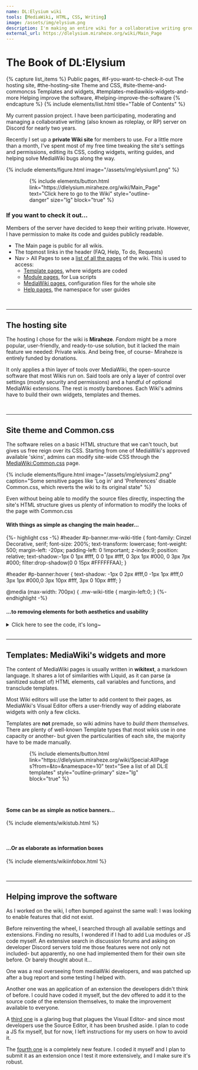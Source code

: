 ```yaml
---
name: DL:Elysium wiki
tools: [MediaWiki, HTML, CSS, Writing]
image: /assets/img/elysium.png
description: I'm making an entire wiki for a collaborative writing group. This includes skin and widget coding, guide and content writing, and user management.
external_url: https://dlelysium.miraheze.org/wiki/Main_Page
---
```


# The Book of DL:Elysium

{% capture list_items %}
Public pages, #if-you-want-to-check-it-out
The hosting site, #the-hosting-site
Theme and CSS, #site-theme-and-commoncss
Templates and widgets, #templates-mediawikis-widgets-and-more
Helping improve the software, #helping-improve-the-software
{% endcapture %}
{% include elements/list.html title="Table of Contents" %}

My current passion project. I have been participating, moderating and managing a collaborative writing (also known as roleplay, or RP) server on Discord for nearly two years.

Recently I set up a **private Wiki site** for members to use. For a little more than a month, I've spent most of my free time tweaking the site's settings and permissions, editing its CSS, coding widgets, writing guides, and helping solve MediaWiki bugs along the way.

{% include elements/figure.html image="/assets/img/elysium1.png" %}
<p style="width:75%;margin-right:auto;margin-left:auto;"> {% include elements/button.html link="https://dlelysium.miraheze.org/wiki/Main_Page" text="Click here to go to the Wiki" style="outline-danger" size="lg" block="true" %} </p>


### If you want to check it out...

Members of the server have decided to keep their writing private. However, I have permission to make its code and guides publicly readable.

* The Main page is public for all wikis.
* The topmost links in the header (FAQ, Help, To do, Requests)
* Nav > All Pages to see a [list of all the pages](https://dlelysium.miraheze.org/wiki/Special:AllPages) of the wiki. This is used to access:
    * [Template pages](https://dlelysium.miraheze.org/wiki/Special:AllPages?from=&to=&namespace=10), where widgets are coded
    * [Module pages](https://dlelysium.miraheze.org/wiki/Special:AllPages?from=&to=&namespace=828), for Lua scripts
    * [MediaWiki pages](https://dlelysium.miraheze.org/wiki/Special:AllPages?from=&to=&namespace=8), configuration files for the whole site
    * [Help pages](https://dlelysium.miraheze.org/wiki/Special:AllPages?from=&to=&namespace=12), the namespace for user guides

<br>

***

## The hosting site

The hosting I chose for the wiki is **Miraheze**. *Fandom* might be a more popular, user-friendly, and ready-to-use solution, but it lacked the main feature we needed: Private wikis. And being free, of course- Miraheze is entirely funded by donations.

It only applies a thin layer of tools over MediaWiki, the open-source software that most Wikis run on. Said tools are only a layer of control over settings (mostly security and permissions) and a handful of optional MediaWiki extensions. The rest is mostly barebones. Each Wiki's admins have to build their own widgets, templates and themes.

<br>

***

## Site theme and Common.css

The software relies on a basic HTML structure that we can't touch, but gives us free reign over its CSS. Starting from one of MediaWiki's approved available 'skins', admins can modify site-wide CSS through the [MediaWiki:Common.css](https://dlelysium.miraheze.org/wiki/MediaWiki:Common.css) page.

{% include elements/figure.html image="/assets/img/elysium2.png" caption="Some sensitive pages like 'Log in' and 'Preferences' disable Common.css, which reverts the wiki to its original state" %}

Even without being able to modify the source files directly, inspecting the site's HTML structure gives us plenty of information to modify the looks of the page with Common.css

#### With things as simple as changing the main header...

{%- highlight css -%}
#header #p-banner.mw-wiki-title {
	font-family: Cinzel Decorative, serif;
	font-size: 200%;
	text-transform: lowercase;
	font-weight: 500;
	margin-left: -20px; 
    padding-left: 0 !important; 
    z-index:9;
    position: relative; 
    text-shadow:-1px 0 1px #fff, 0 0 1px #fff, 0 3px 1px #000, 0 3px 7px #000;
    filter:drop-shadow(0 0 15px #FFFFFFAA);
}

#header #p-banner:hover {
        text-shadow: -1px 0 2px #fff,0 -1px 1px #fff,0 3px 1px #000,0 3px 10px #fff, 3px 0 10px #fff;
    }

@media (max-width: 700px) {
    .mw-wiki-title {
		margin-left:0;
    }
{%- endhighlight -%}

#### ...to removing elements for both aesthetics and usability

<details>
    <summary class="text-monospace">Click here to see the code, it's long~</summary>
 {%- highlight css -%}
/* Hide the namespaces in some titles*/
[class*="page-Category_"] .mw-page-title-namespace,
[class*="page-Category_"] .mw-page-title-separator,
[class*="page-Elysium_"] .mw-page-title-namespace,
[class*="page-Elysium_"] .mw-page-title-separator,
[class*="page-Help_"] .mw-page-title-namespace,
[class*="page-Help_"] .mw-page-title-separator {
	display: none;
}

/* Delete those mysterious <p> under the main title */
#contentSub > p {
	margin:0;
}

/* Apply flexbox layout to the h2 element to let us move the 'Edit source' */
.mw-body-content h1,
.mw-body-content h2,
.mw-body-content h3,
.mw-body-content h4,
.mw-body-content h5,
.mw-body-content h6 {
  display: flex;
  justify-content: space-between;
  align-items: center;
  position: relative; /* Ensure ::after is positioned correctly */
}

/* Use ::after pseudo-element to maintain the background image */
.mw-body-content h1::after, .mw-body-content h2::after {
  content: '';
  background-image: url(/1.41/skins/Splash/resources/images/hr.svg?30829);
  background-repeat: no-repeat;
  background-position: 0 100%;
  position: absolute;
  left: 0;
  bottom: 0;
  width: 100%;
  height: .125em; /* Adjust the height to match the image height */
}

/* Ensure mw-headline takes the remaining space */
.mw-body-content .mw-headline {
    text-align: left;
    flex-grow: 1;
}

/* Move 'Edit source' in article sections to the right */
.mw-body-content .mw-editsection {
  font-size: 12px;
  margin-left: auto;
  margin-right: -1em /* Pushes mw-editsection even more to the right */
}

/* Make the lower levels of headers have normal lowercase */
.mw-body-content h5 .mw-headline,
.mw-body-content h6 .mw-headline {
	font-variant-caps: normal;
}

/* Not letting people edit only tiny sections, because what for? Plus it looks ugly */
.mw-body-content h4 .mw-editsection,
.mw-body-content h5 .mw-editsection,
.mw-body-content h6 .mw-editsection {
	display: none;
}

/* Changing header links from color to underline */
.mw-body-content .mw-headline a {
	color: var(--header-color);
	text-decoration: underline var(--header-color);
}
{%- endhighlight -%}
</details>

<br>

***

## Templates: MediaWiki's widgets and more

The content of MediaWiki pages is usually written in **wikitext**, a markdown language. It shares a lot of similarities with Liquid, as it can parse (a sanitized subset of) HTML elements, call variables and functions, and transclude templates.

Most Wiki editors will use the latter to add content to their pages, as MediaWiki's Visual Editor offers a user-friendly way of adding elaborate widgets with only a few clicks.

Templates are **not** premade, so wiki admins have to *build them themselves.* There are plenty of well-known Template types that most wikis use in one capacity or another- but given the particularities of each site, the majority have to be made manually.

<p style="width:75%;margin-right:auto;margin-left:auto;"> {% include elements/button.html link="https://dlelysium.miraheze.org/wiki/Special:AllPages?from=&to=&namespace=10" text="See a list of all DL:E templates" style="outline-primary" size="lg" block="true" %} </p>

<br><br>

#### Some can be as simple as notice banners...

{% include elements/wikistub.html %}

<br>

#### ...Or as elaborate as information boxes

{% include elements/wikiinfobox.html %}

<br>

***

## Helping improve the software

As I worked on the wiki, I often bumped against the same wall: I was looking to enable features that did not exist.

Before reinventing the wheel, I searched through all available settings and extensions. Finding no results, I wondered if I had to add Lua modules or JS code myself. An extensive search in discussion forums and asking on developer Discord servers told me those features were not only not included- but apparently, no one had implemented them for their own site before. Or barely thought about it...

One was a real overseeing from mediaWiki developers, and was patched up after a bug report and some testing I helped with.

Another one was an application of an extension the developers didn't think of before. I could have coded it myself, but the dev offered to add it to the source code of the extension themselves, to make the improvement available to everyone.

A [third one](https://dlelysium.miraheze.org/wiki/Help:Editing_an_Infobox) is a glaring bug that plagues the Visual Editor- and since most developers use the Source Editor, it has been brushed aside. I plan to code a JS fix myself, but for now, I left instructions for my users on how to avoid it.

The [fourth one](https://dlelysium.miraheze.org/wiki/Template:CategoryGallery) is a completely new feature. I coded it myself and I plan to submit it as an extension once I test it more extensively, and I make sure it's robust.

